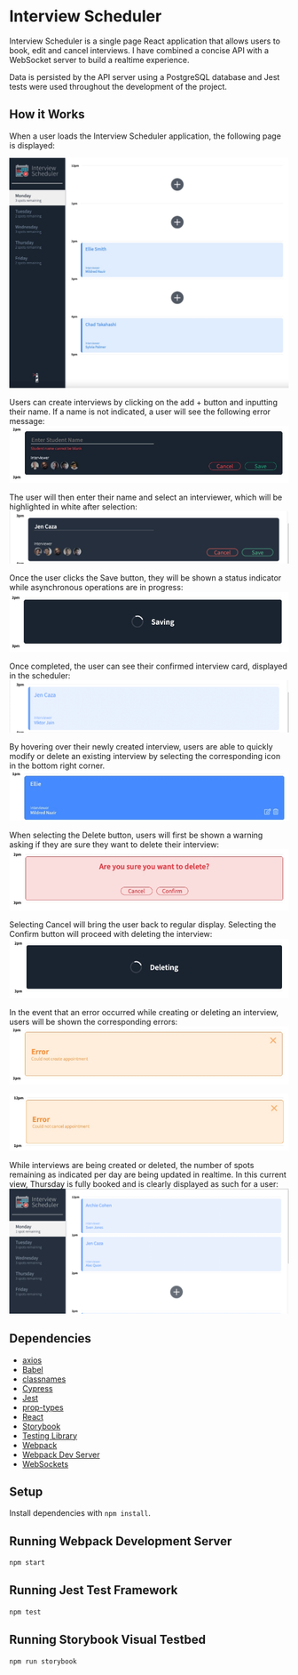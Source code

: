 # Interview Scheduler

Interview Scheduler is a single page React application that allows users to book, edit and cancel interviews.  I have combined a concise API with a WebSocket server to build a realtime experience.

Data is persisted by the API server using a PostgreSQL database and Jest tests were used throughout the development of the project.


## How it Works
When a user loads the Interview Scheduler application, the following page is displayed:

!["Welcome to scheduler"](https://github.com/jencaza33/scheduler/blob/master/docs/1.png?raw=true)

Users can create interviews by clicking on the add + button and inputting their name.  If a name is not indicated, a user will see the following error message:
!["must enter name"](https://github.com/jencaza33/scheduler/blob/master/docs/2.png?raw=true)

The user will then enter their name and select an interviewer, which will be highlighted in white after selection:
!["filling out input form"](https://github.com/jencaza33/scheduler/blob/master/docs/3.png?raw=true)

Once the user clicks the Save button, they will be shown a status indicator while asynchronous operations are in progress:
!["Saving status indicator"](https://github.com/jencaza33/scheduler/blob/master/docs/4.png?raw=true)

Once completed, the user can see their confirmed interview card, displayed in the scheduler:
!["Changes confirmed to appointment"](https://github.com/jencaza33/scheduler/blob/master/docs/5.png?raw=true)

By hovering over their newly created interview, users are able to quickly modify or delete an existing interview by selecting the corresponding icon in the bottom right corner.
!["hover over interview"](https://github.com/jencaza33/scheduler/blob/master/docs/hover-interview.png?raw=true)

When selecting the Delete button, users will first be shown a warning asking if they are sure they want to delete their interview:
!["Confirm delete warning"](https://github.com/jencaza33/scheduler/blob/master/docs/delete-warning.png?raw=true)

Selecting Cancel will bring the user back to regular display. Selecting the Confirm button will proceed with deleting the interview:
!["Delete status indicator"](https://github.com/jencaza33/scheduler/blob/master/docs/deleting-status-indicator.png?raw=true)

In the event that an error occurred while creating or deleting an interview, users will be shown the corresponding errors:
!["Error message when creating apt"](https://github.com/jencaza33/scheduler/blob/master/docs/create-error.png?raw=true)

!["Error message for cancel apt"](https://github.com/jencaza33/scheduler/blob/master/docs/error-delete.png?raw=true)

While interviews are being created or deleted, the number of spots remaining as indicated per day are being updated in realtime.  In this current view, Thursday is fully booked and is clearly displayed as such for a user:
!["spots remaining display"](https://github.com/jencaza33/scheduler/blob/master/docs/final.png?raw=true)

## Dependencies

- [axios](https://axios-http.com/)
- [Babel](https://babeljs.io/)
- [classnames](https://github.com/JedWatson/classnames#readme)
- [Cypress](https://www.cypress.io/)
- [Jest](https://jestjs.io/)
- [prop-types](https://github.com/facebook/prop-types)
- [React](https://reactjs.org/)
- [Storybook](https://storybook.js.org/)
- [Testing Library](https://testing-library.com/)
- [Webpack](https://webpack.js.org/)
- [Webpack Dev Server](https://github.com/webpack/webpack-dev-server)
- [WebSockets](https://developer.mozilla.org/en-US/docs/Web/API/WebSockets_API)


## Setup

Install dependencies with `npm install`.

## Running Webpack Development Server

```sh
npm start
```

## Running Jest Test Framework

```sh
npm test
```

## Running Storybook Visual Testbed

```sh
npm run storybook
```